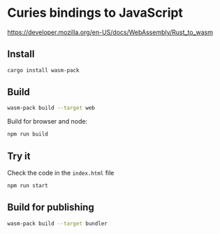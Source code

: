 # Curies bindings to JavaScript

https://developer.mozilla.org/en-US/docs/WebAssembly/Rust_to_wasm

## Install

```bash
cargo install wasm-pack
```

## Build

```bash
wasm-pack build --target web
```

Build for browser and node:

```bash
npm run build
```

## Try it

Check the code in the `index.html` file

```bash
npm run start
```

## Build for publishing

```bash
wasm-pack build --target bundler
```
